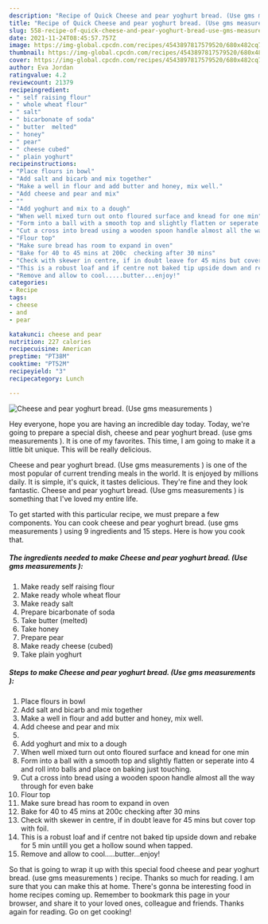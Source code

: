 ```yaml
---
description: "Recipe of Quick Cheese and pear yoghurt bread. (Use gms measurements )"
title: "Recipe of Quick Cheese and pear yoghurt bread. (Use gms measurements )"
slug: 558-recipe-of-quick-cheese-and-pear-yoghurt-bread-use-gms-measurements
date: 2021-11-24T08:45:57.757Z
image: https://img-global.cpcdn.com/recipes/4543897817579520/680x482cq70/cheese-and-pear-yoghurt-bread-use-gms-measurements-recipe-main-photo.jpg
thumbnail: https://img-global.cpcdn.com/recipes/4543897817579520/680x482cq70/cheese-and-pear-yoghurt-bread-use-gms-measurements-recipe-main-photo.jpg
cover: https://img-global.cpcdn.com/recipes/4543897817579520/680x482cq70/cheese-and-pear-yoghurt-bread-use-gms-measurements-recipe-main-photo.jpg
author: Eva Jordan
ratingvalue: 4.2
reviewcount: 21379
recipeingredient:
- " self raising flour"
- " whole wheat flour"
- " salt"
- " bicarbonate of soda"
- " butter  melted"
- " honey"
- " pear"
- " cheese cubed"
- " plain yoghurt"
recipeinstructions:
- "Place flours in bowl"
- "Add salt and bicarb and mix together"
- "Make a well in flour and add butter and honey, mix well."
- "Add cheese and pear and mix"
- ""
- "Add yoghurt and mix to a dough"
- "When well mixed turn out onto floured surface and knead for one min"
- "Form into a ball with a smooth top and slightly flatten or seperate into 4 and roll into balls and place on baking just touching."
- "Cut a cross into bread using a wooden spoon handle almost all the way through for even bake"
- "Flour top"
- "Make sure bread has room to expand in oven"
- "Bake for 40 to 45 mins at 200c  checking after 30 mins"
- "Check with skewer in centre, if in doubt leave for 45 mins but cover top with foil."
- "This is a robust loaf and if centre not baked tip upside down and rebake for 5 min untill you get a hollow sound when tapped."
- "Remove and allow to cool.....butter...enjoy!"
categories:
- Recipe
tags:
- cheese
- and
- pear

katakunci: cheese and pear 
nutrition: 227 calories
recipecuisine: American
preptime: "PT38M"
cooktime: "PT52M"
recipeyield: "3"
recipecategory: Lunch

---
```



![Cheese and pear yoghurt bread. (Use gms measurements )](https://img-global.cpcdn.com/recipes/4543897817579520/680x482cq70/cheese-and-pear-yoghurt-bread-use-gms-measurements-recipe-main-photo.jpg)

Hey everyone, hope you are having an incredible day today. Today, we're going to prepare a special dish, cheese and pear yoghurt bread. (use gms measurements ). It is one of my favorites. This time, I am going to make it a little bit unique. This will be really delicious.



Cheese and pear yoghurt bread. (Use gms measurements ) is one of the most popular of current trending meals in the world. It is enjoyed by millions daily. It is simple, it's quick, it tastes delicious. They're fine and they look fantastic. Cheese and pear yoghurt bread. (Use gms measurements ) is something that I've loved my entire life.


To get started with this particular recipe, we must prepare a few components. You can cook cheese and pear yoghurt bread. (use gms measurements ) using 9 ingredients and 15 steps. Here is how you cook that.

<!--inarticleads1-->

##### The ingredients needed to make Cheese and pear yoghurt bread. (Use gms measurements ):

1. Make ready  self raising flour
1. Make ready  whole wheat flour
1. Make ready  salt
1. Prepare  bicarbonate of soda
1. Take  butter  (melted)
1. Take  honey
1. Prepare  pear
1. Make ready  cheese (cubed)
1. Take  plain yoghurt




<!--inarticleads2-->

##### Steps to make Cheese and pear yoghurt bread. (Use gms measurements ):

1. Place flours in bowl
1. Add salt and bicarb and mix together
1. Make a well in flour and add butter and honey, mix well.
1. Add cheese and pear and mix
1. 
1. Add yoghurt and mix to a dough
1. When well mixed turn out onto floured surface and knead for one min
1. Form into a ball with a smooth top and slightly flatten or seperate into 4 and roll into balls and place on baking just touching.
1. Cut a cross into bread using a wooden spoon handle almost all the way through for even bake
1. Flour top
1. Make sure bread has room to expand in oven
1. Bake for 40 to 45 mins at 200c  checking after 30 mins
1. Check with skewer in centre, if in doubt leave for 45 mins but cover top with foil.
1. This is a robust loaf and if centre not baked tip upside down and rebake for 5 min untill you get a hollow sound when tapped.
1. Remove and allow to cool.....butter...enjoy!




So that is going to wrap it up with this special food cheese and pear yoghurt bread. (use gms measurements ) recipe. Thanks so much for reading. I am sure that you can make this at home. There's gonna be interesting food in home recipes coming up. Remember to bookmark this page in your browser, and share it to your loved ones, colleague and friends. Thanks again for reading. Go on get cooking!
